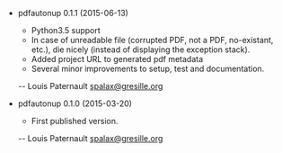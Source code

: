 * pdfautonup 0.1.1 (2015-06-13)

  * Python3.5 support
  * In case of unreadable file (corrupted PDF, not a PDF, no-existant, etc.),
    die nicely (instead of displaying the exception stack).
  * Added project URL to generated pdf metadata
  * Several minor improvements to setup, test and documentation.

  -- Louis Paternault <spalax@gresille.org>

* pdfautonup 0.1.0 (2015-03-20)

  * First published version.

  -- Louis Paternault <spalax@gresille.org>
